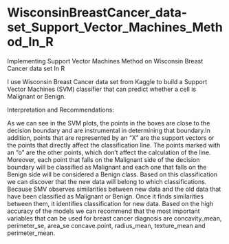 # WisconsinBreastCancer_data-set_Support_Vector_Machines_Method_In_R
Implementing Support Vector Machines Method on Wisconsin Breast Cancer data set In R

I use Wisconsin Breast Cancer data set from Kaggle to build a Support Vector Machines (SVM) classifier that can predict whether a cell is Malignant or Benign.

Interpretation and Recommendations: 

As we can see in the SVM plots, the points in the boxes are close to the decision boundary and are instrumental in determining that boundary.In addition, points that are represented by an “X” are the support vectors or the points that directly affect the classification line. The points marked with an “o” are the other points, which don’t affect the calculation of the line. Moreover, each point that falls on the Malignant side of the decision boundary will be classified as Malignant and each one that falls on the Benign side will be considered a Benign class. Based on this classification we can discover that the new data will belong to which classifications. Because SMV observes similarities between new data and the old data that have been classified as Malignant or Benign. Once it finds similarities between them, it identifies classification for new data.
Based on the high accuracy of the models we can recommend that the most important variables that can be used for breast cancer diagnosis are concavity_mean, perimeter_se, area_se concave.point, radius_mean, texture_mean and perimeter_mean.

